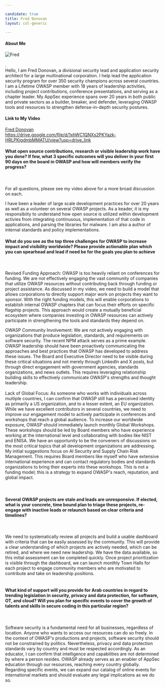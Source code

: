 ```yaml
---

candidate: true
title: Fred Donovan
layout: col-generic

---
```


#### About Me
![Fred](https://drive.google.com/file/d/1Iyu991Xhi7HEKYjK0XH8QER6QP0HQF9P/view?usp=drive_link)
<br>
<br>
.
<br>
Hello, I am Fred Donovan, a divisional security lead and application security architect for a large multinational corporation. I help lead the application security program for over 350 security champions across several countries. I am a Lifetime OWASP member with 18 years of leadership activities, including project contributions, conference presentations, and serving as a chapter leader. My AppSec experience spans over 20 years in both public and private sectors as a builder, breaker, and defender, leveraging OWASP tools and resources to strengthen defense-in-depth security postures.

#### Link to My Video
[Fred Donovan](#)
<br>
https://drive.google.com/file/d/1xhWC1QNXs2PKYazk-HRLPKjgdmbMMATU/view?usp=drive_link
<br>

#### What open source contributions, research or visible leadership work have you done? If few, what 3 specific outcomes will you deliver in your first 90 days on the board in OWASP and how will members verify the progress?
<br>
<br>
For all questions, please see my video above for a more broad discussion on each.

I have been a leader of large scale development practices for over 20 years as well as a volunteer on several OWASP projects. As a keader, it is my responsibiity to understand how open source is utilized within development activies from integrating continusous, implementation of that code in applications, and parsing the libraries for malware. I am also a author of internal standards and policy implementations. 
<br>

#### What do you see as the top three challenges for OWASP to increase impact and visibility worldwide? Please provide actionable plan which you can spearhead and lead if need be for the goals you plan to achieve
<br>
<br>
Revised Funding Approach:
OWASP is too heavily reliant on conferences for funding. We are not effectively engaging the vast community of companies that utilize OWASP resources without contributing back through funding or project assistance. As discussed in my video, we need to build a model that allows corporations to directly support major work on projects they want to sponsor. With the right funding models, this will enable corporations to establish internal OWASP chapters that can focus their efforts on specific flagship projects.
This approach would create a mutually beneficial ecosystem where companies investing in OWASP resources can actively participate in strengthening the tools and standards they depend on.

OWASP Community Involvement:
We are not actively engaging with organizations that produce legislation, standards, and requirements on software security. The recent NPM attack serves as a prime example. OWASP leadership should have been proactively communicating the approaches and best practices that OWASP has developed to address these issues.
The Board and Executive Director need to be visible during these critical situations and not merely through LinkedIn and X posts, but through direct engagement with government agencies, standards organizations, and news outlets. This requires leveraging relationship building skills to effectively communicate OWASP's strengths and thought leadership.
<br>
<br>
Lack of Global Focus:
As someone who works with individuals across multiple countries, I can confirm that OWASP still has a perceived identity as primarily a US organization, and to a lesser extent, an EU organization.
While we have excellent contributors in several countries, we need to improve our engagement model to actively participate in conferences and workshops that reach a global audience. To increase our worldwide exposure, OWASP should immediately launch monthly Global Workshops. These workshops should be led by Board members who have experience working at the international level and collaborating with bodies like NIST and ENISA. We have an opportunity to be the conveners of discussions on the most critical topics that all development organizations are addressing. My initial suggestions focus on AI Security and Supply Chain Risk Management.
This requires Board members like myself who have extensive international experience and can contact regulatory bodies and standards organizations to bring their experts into these workshops. This is not a funding model; this is a strategy to expand OWASP's reach, reputation, and global impact.  
<br>
<br>

#### Several OWASP projects are stale and leads are unresponsive. If elected, what is your concrete, time bound plan to triage these projects, re-engage with inactive leads or relaunch based on clear criteria and timelines?
<br>
<br>
We need to systematically review all projects and build a usable dashboard with criteria that can be easily assessed by the community. This will provide a clear understanding of which projects are actively needed, which can be retired, and where we need new leadership.
We have the data available, so this initial assessment can be completed quickly. Once project prioritization is visible through the dashboard, we can launch monthly Town Halls for each project to engage community members who are motivated to contribute and take on leadership positions.
<br>
<br>

#### What kind of support will you provide for Arab countries in regard to trending legislation in security, privacy and data protection, for software, OT, and cloud? Will you plan for specific events to cover the growth of talents and skills in secure coding in this particular region?
<br>
<br>
Software security is a fundamental need for all businesses, regardless of location. Anyone who wants to access our resources can do so freely. In the context of OWASP's productions and projects, software security should not be constrained by politics. Nevertheless, privacy and data protection standards vary by country and must be respected accordingly.
As an educator, I can confirm that intelligence and capabilities are not determined by where a person resides. OWASP already serves as an enabler of AppSec education through our resources, reaching every country globally.
Regarding specific events, we can expand our catalog of online events for international markets and should evaluate any legal implications as we do so.
<br>
<br>

